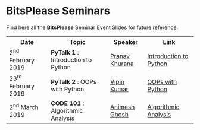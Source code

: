 # BitsPlease Seminars
Find here all the **BitsPlease** Seminar Event Slides for future reference.

<table>

<tr>
 <th scope="col">Date</th>
 <th scope="col">Topic</th>
 <th scope="col">Speaker</th>
 <th scope="col">Link</th>
</tr>
<tr>
  <td>2<sup>nd</sup> February 2019</td>
  <td><b>PyTalk 1</b> : Introduction to Python</td>
  <td><a href="https://github.com/Pranav-Khurana">Pranav Khurana</a></td>
  <td><a href="https://slides.com/pranavkhurana/deck">Introduction to Python</a></td>
</tr>
<tr>
  <td>23<sup>rd</sup> February 2019</td>
  <td><b>PyTalk 2</b> : OOPs with Python</td>
  <td><a href="https://dribbble.com/Vipin_27">Vipin Kumar</a></td>
  <td><a href="https://slides.com/vipin27/oops_with_python/#/">OOPs with Python</a></td>
</tr>
<tr>
  <td>2<sup>nd</sup> March 2019</td>
  <td><b>CODE 101</b> : Algorithmic Analysis</td>
  <td><a href="https://github.com/Animesh-Ghosh">Animesh Ghosh</a></td>
  <td><a href="https://slides.com/animeshghosh/algorithmic_analysis/fullscreen#/">Algorithmic Analysis</a></td>
</tr>
</table>
